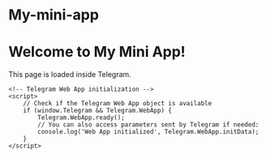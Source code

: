 # My-mini-app
<!DOCTYPE html>
<html>
<head>
    <title>My Mini App</title>
    <meta charset="UTF-8">
    <meta name="viewport" content="width=device-width, initial-scale=1.0">
    <!-- Optionally, include a stylesheet here -->
</head>
<body>
    <h1>Welcome to My Mini App!</h1>
    <p>This page is loaded inside Telegram.</p>
    
    <!-- Telegram Web App initialization -->
    <script>
        // Check if the Telegram Web App object is available
        if (window.Telegram && Telegram.WebApp) {
            Telegram.WebApp.ready();
            // You can also access parameters sent by Telegram if needed:
            console.log('Web App initialized', Telegram.WebApp.initData);
        }
    </script>
</body>
</html>

